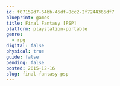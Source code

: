 ```yaml
---
id: f07159d7-64bb-45df-8cc2-2f7244365df7
blueprint: games
title: Final Fantasy [PSP]
platform: playstation-portable
genre:
  - rpg
digital: false
physical: true
guide: false
pending: false
posted: 2015-12-16
slug: final-fantasy-psp
---
```

